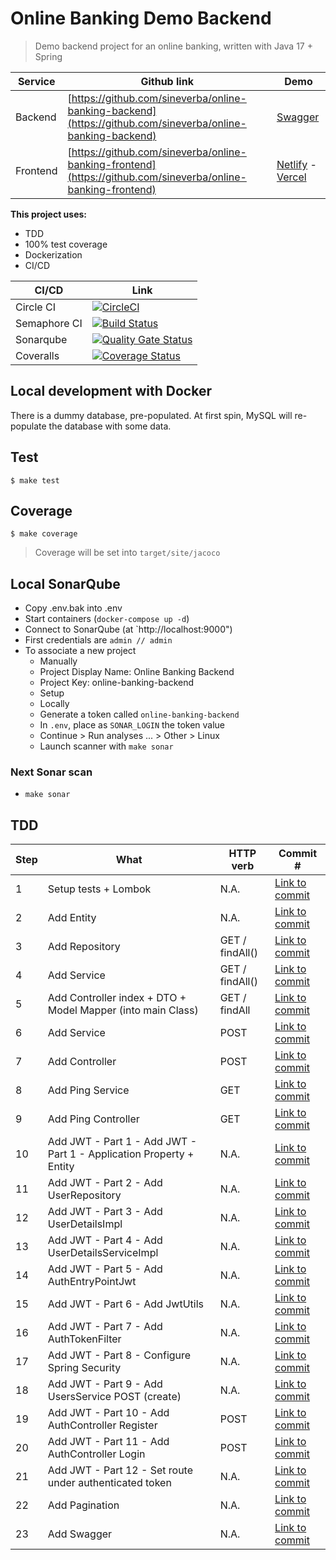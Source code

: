 Online Banking Demo Backend
===========================

> Demo backend project for an online banking, written with Java 17 + Spring

| Service | Github link | Demo |
| ------- | ----------- | ---- |
| Backend | [https://github.com/sineverba/online-banking-backend](https://github.com/sineverba/online-banking-backend) | [Swagger](https://online-banking-backend.k2p.it) |
| Frontend | [https://github.com/sineverba/online-banking-frontend](https://github.com/sineverba/online-banking-frontend) | [Netlify](TODO) - [Vercel](TODO) |

__This project uses:__

+ TDD
+ 100% test coverage
+ Dockerization
+ CI/CD

| CI/CD | Link |
| ----- | ---- |
| Circle CI | [![CircleCI](https://circleci.com/gh/sineverba/online-banking-backend.svg?style=svg)](https://circleci.com/gh/sineverba/online-banking-backend) |
| Semaphore CI | [![Build Status](https://sineverba.semaphoreci.com/badges/online-banking-backend.svg)](https://sineverba.semaphoreci.com/projects/online-banking-backend) |
| Sonarqube | [![Quality Gate Status](https://sonarcloud.io/api/project_badges/measure?project=sineverba_online-banking-backend&metric=alert_status)](https://sonarcloud.io/dashboard?id=sineverba_online-banking-backend) |
| Coveralls | [![Coverage Status](https://coveralls.io/repos/github/sineverba/online-banking-backend/badge.svg?branch=master)](https://coveralls.io/github/sineverba/online-banking-backend?branch=master) |

## Local development with Docker

There is a dummy database, pre-populated. At first spin, MySQL will re-populate the database with some data.


## Test
`$ make test`

## Coverage
`$ make coverage`

> Coverage will be set into `target/site/jacoco`

## Local SonarQube

+ Copy .env.bak into .env
+ Start containers (`docker-compose up -d`)
+ Connect to SonarQube (at `http://localhost:9000")
+ First credentials are `admin // admin`
+ To associate a new project
  + Manually
  + Project Display Name: Online Banking Backend
  + Project Key: online-banking-backend
  + Setup
  + Locally
  + Generate a token called `online-banking-backend`
  + In `.env`, place as `SONAR_LOGIN` the token value
  + Continue > Run analyses ... > Other > Linux
  + Launch scanner with `make sonar`

### Next Sonar scan

+ `make sonar`

## TDD

| Step | What | HTTP verb | Commit # |
| ---- | ---- | --------- | -------- |
| 1 | Setup tests + Lombok | N.A. | [Link to commit](https://github.com/sineverba/online-banking-backend/commit/ca5e5863ecd7434422b41708fb55db6a5f5b77ac) |
| 2 | Add Entity | N.A. | [Link to commit](https://github.com/sineverba/online-banking-backend/commit/9ebeddc0020e7e1246ad65c3068fbe59b54688b2) |
| 3 | Add Repository | GET / findAll() | [Link to commit](https://github.com/sineverba/online-banking-backend/commit/af84fa1dfda955b0fe779dc249cd447d573b5f6f) |
| 4 | Add Service | GET / findAll() | [Link to commit](https://github.com/sineverba/online-banking-backend/commit/0fba806b852d2ca84b1d67a4f4f859261fba9907) |
| 5 | Add Controller index + DTO + Model Mapper (into main Class) | GET / findAll | [Link to commit](https://github.com/sineverba/online-banking-backend/commit/4aabe04ad4f21f3e342d33edff7832ab92e1e551) |
| 6 | Add Service | POST | [Link to commit](https://github.com/sineverba/online-banking-backend/commit/3915553d740e95f711245cb38b621b6ea981d641) |
| 7 | Add Controller | POST | [Link to commit](https://github.com/sineverba/online-banking-backend/commit/0f9eebb849d3785065d7f37ac252c34ff30a0a56) |
| 8 | Add Ping Service | GET | [Link to commit](https://github.com/sineverba/online-banking-backend/commit/82745431e03beb29638afbdeff1619da031eff7b) |
| 9 | Add Ping Controller | GET | [Link to commit](https://github.com/sineverba/online-banking-backend/commit/6281f4e0827475dd22763fce23f798f37218f919) |
| 10 | Add JWT - Part 1 - Add JWT - Part 1 - Application Property + Entity | N.A. | [Link to commit](https://github.com/sineverba/online-banking-backend/commit/ca9306602b5581414262e0024cfae3c720eee506) |
| 11 | Add JWT - Part 2 - Add UserRepository | N.A. | [Link to commit](https://github.com/sineverba/online-banking-backend/commit/2de66cc0541b4dc6a5ef7e1e7eac36320c85de3e) |
| 12 | Add JWT - Part 3 - Add UserDetailsImpl | N.A. | [Link to commit](https://github.com/sineverba/online-banking-backend/commit/1ab5673f358bcf5607aa417009c3b5039efa8e45) |
| 13 | Add JWT - Part 4 - Add UserDetailsServiceImpl | N.A. | [Link to commit](https://github.com/sineverba/online-banking-backend/commit/14377c80d0f8dd1cd182f3cb26e3ca481a22efe6) |
| 14 | Add JWT - Part 5 - Add AuthEntryPointJwt | N.A. | [Link to commit](https://github.com/sineverba/online-banking-backend/commit/b803015087d0817de3549ae558e59a9bd39c0380) |
| 15 | Add JWT - Part 6 - Add JwtUtils | N.A. | [Link to commit](https://github.com/sineverba/online-banking-backend/commit/95f33c994582566c09776fb451bf59238e07dc75) |
| 16 | Add JWT - Part 7 - Add AuthTokenFilter | N.A. | [Link to commit](https://github.com/sineverba/online-banking-backend/commit/b9bd76f532a1f4ac75b209320115febf5288d5c4) |
| 17 | Add JWT - Part 8 - Configure Spring Security | N.A. | [Link to commit](https://github.com/sineverba/online-banking-backend/commit/5c5a2231f1dc127c2030c91bcbf230c006744308) |
| 18 | Add JWT - Part 9 - Add UsersService POST (create) | N.A. | [Link to commit](https://github.com/sineverba/online-banking-backend/commit/59e66d093863d88f771b87350bb076d86759dcba) |
| 19 | Add JWT - Part 10 - Add AuthController Register | POST | [Link to commit](https://github.com/sineverba/online-banking-backend/commit/4b424a76e3c4b2f90768f07843bfda84585db260) |
| 20 | Add JWT - Part 11 - Add AuthController Login | POST | [Link to commit](https://github.com/sineverba/online-banking-backend/commit/c16a2e40a1b76959771b269c9fc94250ec42acc5) |
| 21 | Add JWT - Part 12 - Set route under authenticated token | N.A. | [Link to commit](https://github.com/sineverba/online-banking-backend/commit/73037762c84f04f419d405b8fee7f2c229625f35) |
| 22 | Add Pagination | N.A. | [Link to commit](https://github.com/sineverba/online-banking-backend/commit/8e45e02c2a2761d67f889173e51ae82e6dd95fdc)  |
| 23 | Add Swagger | N.A. | [Link to commit](https://github.com/sineverba/online-banking-backend/commit/ef240cfdab9e7e2381ea3a633c27a0ccf47795e3) |